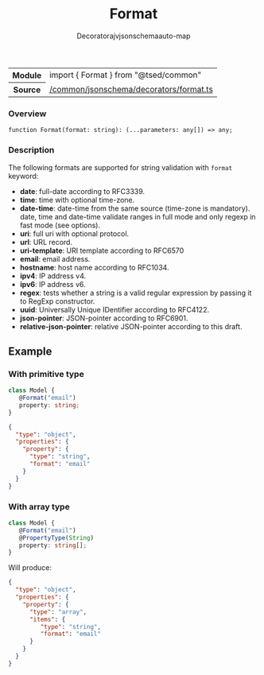 
<header class="symbol-info-header"><h1 id="format">Format</h1><label class="symbol-info-type-label decorator">Decorator</label><label class="api-type-label ajv" title="ajv">ajv</label><label class="api-type-label jsonschema" title="jsonschema">jsonschema</label><label class="api-type-label auto-map" title="The data will be stored on the right place according to the type and collectionType (primitive or collection).">auto-map</label></header>
<!-- summary -->
<section class="symbol-info"><table class="is-full-width"><tbody><tr><th>Module</th><td><div class="lang-typescript"><span class="token keyword">import</span> { Format }&nbsp;<span class="token keyword">from</span>&nbsp;<span class="token string">"@tsed/common"</span></div></td></tr><tr><th>Source</th><td><a href="https://github.com/Romakita/ts-express-decorators/blob/v4.1.0/src//common/jsonschema/decorators/format.ts#L0-L0">/common/jsonschema/decorators/format.ts</a></td></tr></tbody></table></section>
<!-- overview -->


### Overview


<pre><code class="typescript-lang ">function <span class="token function">Format</span><span class="token punctuation">(</span>format<span class="token punctuation">:</span> <span class="token keyword">string</span><span class="token punctuation">)</span><span class="token punctuation">:</span> <span class="token punctuation">(</span>...parameters<span class="token punctuation">:</span> <span class="token keyword">any</span><span class="token punctuation">[</span><span class="token punctuation">]</span><span class="token punctuation">)</span> => <span class="token keyword">any</span><span class="token punctuation">;</span></code></pre>


<!-- Parameters -->

<!-- Description -->


### Description

The following formats are supported for string validation with `format` keyword:

- **date**: full-date according to RFC3339.
- **time**: time with optional time-zone.
- **date-time**: date-time from the same source (time-zone is mandatory). date, time and date-time validate ranges in full mode and only regexp in fast mode (see options).
- **uri**: full uri with optional protocol.
- **url**: URL record.
- **uri-template**: URI template according to RFC6570
- **email**: email address.
- **hostname**: host name according to RFC1034.
- **ipv4**: IP address v4.
- **ipv6**: IP address v6.
- **regex**: tests whether a string is a valid regular expression by passing it to RegExp constructor.
- **uuid**: Universally Unique IDentifier according to RFC4122.
- **json-pointer**: JSON-pointer according to RFC6901.
- **relative-json-pointer**: relative JSON-pointer according to this draft.

## Example
### With primitive type

```typescript
class Model {
   @Format("email")
   property: string;
}
```

```json
{
  "type": "object",
  "properties": {
    "property": {
      "type": "string",
      "format": "email"
    }
  }
}
```

### With array type

```typescript
class Model {
   @Format("email")
   @PropertyType(String)
   property: string[];
}
```

Will produce:

```json
{
  "type": "object",
  "properties": {
    "property": {
      "type": "array",
      "items": {
         "type": "string",
         "format": "email"
      }
    }
  }
}
```

<!-- Members -->

